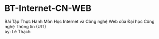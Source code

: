 # BT-Internet-CN-WEB
Bài Tập Thực Hành Môn Học Internet và Công nghệ Web của Đại học Công nghệ Thông tin (UIT) <br>
by: Lê Thạch
